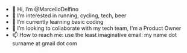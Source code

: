 - 👋 Hi, I’m @MarcelloDelfino
- 👀 I’m interested in running, cycling, tech, beer
- 🌱 I’m currently learning basic coding
- 💞️ I’m looking to collaborate with my tech team, I'm a Product Owner
- 📫 How to reach me: use the least imaginative email: my name dot surname at gmail dot com

<!---
MarcelloDelfino/MarcelloDelfino is a ✨ special ✨ repository because its `README.md` (this file) appears on your GitHub profile.
You can click the Preview link to take a look at your changes.
--->
